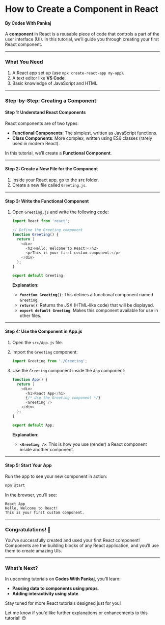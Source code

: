 # How to Create a Component in React

#### **By Codes With Pankaj**

A **component** in React is a reusable piece of code that controls a part of the user interface (UI). In this tutorial, we’ll guide you through creating your first React component.

***

### **What You Need**

1. A React app set up (use `npx create-react-app my-app`).
2. A text editor like **VS Code**.
3. Basic knowledge of JavaScript and HTML.

***

### **Step-by-Step: Creating a Component**

#### **Step 1: Understand React Components**

React components are of two types:

* **Functional Components**: The simplest, written as JavaScript functions.
* **Class Components**: More complex, written using ES6 classes (rarely used in modern React).

In this tutorial, we’ll create a **Functional Component**.

***

#### **Step 2: Create a New File for the Component**

1. Inside your React app, go to the **`src`** folder.
2. Create a new file called `Greeting.js`.

***

#### **Step 3: Write the Functional Component**

1.  Open `Greeting.js` and write the following code:

    ```javascript
    import React from 'react';

    // Define the Greeting component
    function Greeting() {
      return (
        <div>
          <h2>Hello, Welcome to React!</h2>
          <p>This is your first custom component.</p>
        </div>
      );
    }

    export default Greeting;
    ```

    **Explanation**:

    * **`function Greeting()`**: This defines a functional component named `Greeting`.
    * **`return()`**: Returns the JSX (HTML-like code) that will be displayed.
    * **`export default Greeting`**: Makes this component available for use in other files.

***

#### **Step 4: Use the Component in App.js**

1. Open the `src/App.js` file.
2.  Import the `Greeting` component:

    ```javascript
    import Greeting from './Greeting';
    ```
3.  Use the `Greeting` component inside the `App` component:

    ```javascript
    function App() {
      return (
        <div>
          <h1>React App</h1>
          {/* Use the Greeting component */}
          <Greeting />
        </div>
      );
    }

    export default App;
    ```

    **Explanation**:

    * **`<Greeting />`**: This is how you use (render) a React component inside another component.

***

#### **Step 5: Start Your App**

Run the app to see your new component in action:

```bash
npm start
```

In the browser, you’ll see:

```
React App
Hello, Welcome to React!
This is your first custom component.
```

***

### **Congratulations! 🎉**

You’ve successfully created and used your first React component! Components are the building blocks of any React application, and you’ll use them to create amazing UIs.

***

### **What’s Next?**

In upcoming tutorials on **Codes With Pankaj**, you’ll learn:

* **Passing data to components using props**.
* **Adding interactivity using state**.

Stay tuned for more React tutorials designed just for you!

Let me know if you'd like further explanations or enhancements to this tutorial! 😊
